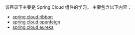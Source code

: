 该目录下主要是 Spring Cloud 组件的学习。
主要包含以下内容：
- [spring cloud ribbon](springcloud/ribbon.md)
- [spring cloud openfeign](springcloud/openfeign.md)
- [spring cloud eureka](springcloud/eureka.md)
